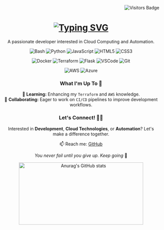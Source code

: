 <p align="right">
  <img src="https://komarev.com/ghpvc/?username=htm-len&color=blue" alt="Visitors Badge" />
</p>

<h1 align="center">
  <a href="https://git.io/typing-svg">
    <img src="https://readme-typing-svg.demolab.com/?font=Righteous&size=35&center=true&vCenter=true&width=500&height=70&duration=4000&lines=Hi+I'm+Len+👋🏾" alt="Typing SVG">
  </a>
</h1>



<p align="center">
A passionate developer interested in Cloud Computing and Automation.
</p>

<p align="center">
  <img src="https://img.shields.io/badge/Bash-4EAA25?style=flat-square&logo=gnu-bash&logoColor=white" alt="Bash" />
  <img src="https://img.shields.io/badge/Python-3776AB?style=flat-square&logo=python&logoColor=white" alt="Python" />
  <img src="https://img.shields.io/badge/JavaScript-F7DF1E?style=flat-square&logo=javascript&logoColor=black" alt="JavaScript" />
  <img src="https://img.shields.io/badge/HTML5-E34F26?style=flat-square&logo=html5&logoColor=white" alt="HTML5" />
  <img src="https://img.shields.io/badge/CSS3-1572B6?style=flat-square&logo=css3&logoColor=white" alt="CSS3" />
</p>
<p align="center">
  <img src="https://img.shields.io/badge/Docker-2496ED?style=flat-square&logo=docker&logoColor=white" alt="Docker" />
  <img src="https://img.shields.io/badge/Terraform-7B42BC?style=flat-square&logo=terraform&logoColor=white" alt="Terraform" />
  <img src="https://img.shields.io/badge/Flask-000000?style=flat-square&logo=flask&logoColor=white" alt="Flask" />
  <img src="https://img.shields.io/badge/VS%20Code-007ACC?style=flat-square&logo=visual-studio-code&logoColor=white" alt="VSCode" />
  <img src="https://img.shields.io/badge/Git-F05032?style=flat-square&logo=git&logoColor=white" alt="Git" />
</p>
<p align="center">
  <img src="https://img.shields.io/badge/AWS-232F3E?style=flat-square&logo=amazon-aws&logoColor=white" alt="AWS" />
  <img src="https://img.shields.io/badge/Azure-0078D4?style=flat-square&logo=microsoft-azure&logoColor=white" alt="Azure" />
</p>

<h3 align="center">What I'm Up To 🚀</h3>

<p align="center">
  🌱 <strong>Learning:</strong> Enhancing my <code>Terraform</code> and <code>AWS</code> knowledge.<br>
  💞️ <strong>Collaborating:</strong> Eager to work on <code>CI/CD</code> pipelines to improve development workflows.
</p>

<h3 align="center">Let's Connect! 🤝🏿</h3>

<p align="center">
  Interested in <strong>Development</strong>, <strong>Cloud Technologies</strong>, or <strong>Automation</strong>? Let's make a difference together.
</p>

<p align="center">
  📫 Reach me: <a href="https://github.com/htm-len">GitHub</a>
</p>

<p align="center">
  <em>You never fail until you give up. Keep going</em> 🍊
</p>

<p align="center">
  <img src="https://github-readme-stats.vercel.app/api?username=htm-len&theme=tokyonight&show_icons=true&border_radius=5" alt="Anurag's GitHub stats" width="400" height="200" />
</p>

<!---
htm-len/htm-len is a ✨ special ✨ repository because its `README.md` (this file) appears on your GitHub profile.
You can click the Preview link to take a look at your changes.
--->
